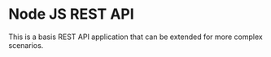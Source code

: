 # Node JS REST API

This is a basis REST API application that can be extended for more complex scenarios.

